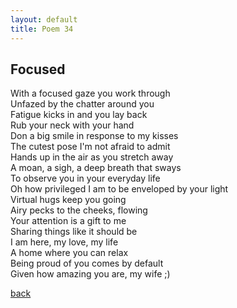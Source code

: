 ```yaml
---
layout: default
title: Poem 34
---
```


## Focused

With a focused gaze you work through \
Unfazed by the chatter around you \
Fatigue kicks in and you lay back \
Rub your neck with your hand \
Don a big smile in response to my kisses \
The cutest pose I'm not afraid to admit \
Hands up in the air as you stretch away \
A moan, a sigh, a deep breath that sways \
To observe you in your everyday life \
Oh how privileged I am to be enveloped by your light \
Virtual hugs keep you going \
Airy pecks to the cheeks, flowing \
Your attention is a gift to me \
Sharing things like it should be \
I am here, my love, my life \
A home where you can relax \
Being proud of you comes by default \
Given how amazing you are, my wife ;)


 [back](../index-page.html)
